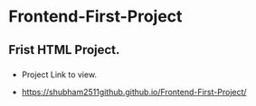 # Frontend-First-Project
## Frist HTML Project.
###
- Project Link to view.

- https://shubham2511github.github.io/Frontend-First-Project/
